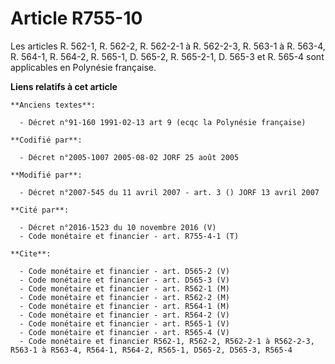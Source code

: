 # Article R755-10

Les articles R. 562-1, R. 562-2, R. 562-2-1 à R. 562-2-3, R. 563-1 à R. 563-4, R. 564-1, R. 564-2, R. 565-1, D. 565-2, R.
565-2-1, D. 565-3 et R. 565-4 sont applicables en Polynésie française.

**Liens relatifs à cet article**

	**Anciens textes**:

	  - Décret n°91-160 1991-02-13 art 9 (ecqc la Polynésie française)

	**Codifié par**:

	  - Décret n°2005-1007 2005-08-02 JORF 25 août 2005

	**Modifié par**:

	  - Décret n°2007-545 du 11 avril 2007 - art. 3 () JORF 13 avril 2007

	**Cité par**:

	  - Décret n°2016-1523 du 10 novembre 2016 (V)
	  - Code monétaire et financier - art. R755-4-1 (T)

	**Cite**:

	  - Code monétaire et financier - art. D565-2 (V)
	  - Code monétaire et financier - art. D565-3 (V)
	  - Code monétaire et financier - art. R562-1 (M)
	  - Code monétaire et financier - art. R562-2 (M)
	  - Code monétaire et financier - art. R564-1 (M)
	  - Code monétaire et financier - art. R564-2 (V)
	  - Code monétaire et financier - art. R565-1 (V)
	  - Code monétaire et financier - art. R565-4 (V)
	  - Code monétaire et financier R562-1, R562-2, R562-2-1 à R562-2-3, R563-1 à R563-4, R564-1, R564-2, R565-1, D565-2, D565-3, R565-4
